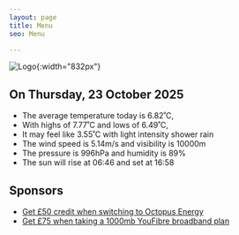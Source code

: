 ```yaml
---
layout: page
title: Menu
seo: Menu

---
```


![Logo](/images/logo.jpg){:width="832px"}

<!-- weather_marker starts -->
## On Thursday, 23 October 2025

- The average temperature today is 6.82˚C,
- With highs of 7.77˚C and lows of 6.49˚C,
- It may feel like 3.55˚C with light intensity shower rain
- The wind speed is 5.14m/s and visibility is 10000m
- The pressure is 996hPa and humidity is 89%
- The sun will rise at 06:46 and set at 16:58

<!-- weather_marker ends -->

## Sponsors

- [Get £50 credit when switching to Octopus Energy](https://bit.ly/3oD1nnS)
- [Get £75 when taking a 1000mb YouFibre broadband plan](https://aklam.io/91zWhU?)
